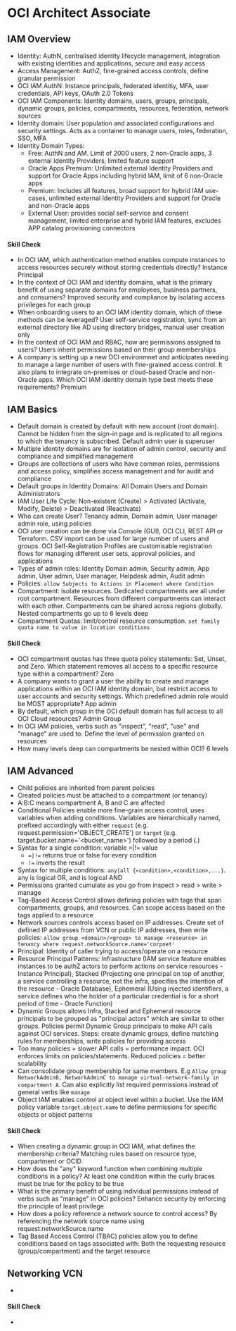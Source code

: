 # OCI Architect Associate

## IAM Overview
- Identity: AuthN, centralised identity lifecycle management, integration with existing identities and applications, secure and easy access
- Access Management: AuthZ, fine-grained access controls, define granular permission
- OCI IAM AuthN: Instance principals, federated identitiy, MFA, user credentials, API keys, OAuth 2.0 Tokens
- OCI IAM Components: Identity domains, users, groups, principals, dynamic groups, policies, compartments, resources, federation, network sources
- Identity domain: User population and associated configurations and security settings. Acts as a container to manage users, roles, federation, SSO, MFA
- Identity Domain Types:
  - Free: AuthN and AM. Limit of 2000 users, 2 non-Oracle apps, 3 external Identity Providers, limited feature support
  - Oracle Apps Premium: Unlimited external Identity Providers and support for Oracle Apps including hybrid IAM, limit of 6 non-Oracle apps
  - Premium: Includes all features, broad support for hybrid IAM use-cases, unlimited external Identity Providers and support for Oracle and non-Oracle apps
  - External User: provides social self-service and consent management, limited enterprise and hybrid IAM features, excludes APP catalog provisioning connectors


#### Skill Check
- In OCI IAM, which authentication method enables compute instances to access resources securely without storing credentials directly? Instance Principal
- In the context of OCI IAM and identity domains, what is the primary benefit of using separate domains for employees, business partners, and consumers? Improved security and compliance by isolating access privileges for each group
- When onboarding users to an OCI IAM identity domain, which of these methods can be leveraged? User self-service registration, sync from an external directory like AD using directory bridges, manual user creation only
- In the context of OCI IAM and RBAC, how are permissions assigned to users? Users inherit permissions based on their group memberships
- A company is setting up a new OCI environmnet and anticipates needing to manage a large number of users with fine-grained access control. It also plans to integrate on-premises or cloud-based Oracle and non-Oracle apps. Which OCI IAM identity domain type best meets these requirements? Premium


## IAM Basics
- Default domain is created by default with new account (root domain). Cannot be hidden from the sign-in page and is replicated to all regions to which the tenancy is subscribed. Default admin user is superuser
- Multiple identity domains are for isolation of admin control, security and compliance and simplified management
- Groups are collections of users who have common roles, permissions and access policy, simplifies access management and for audit and compliance
- Default groups in Identity Domains: All Domain Users and Domain Administrators
- IAM User Life Cycle: Non-existent (Create) > Activated (Activate, Modify, Delete) > Deactivated (Reactivate)
- Who can create User? Tenancy admin, Domain admin, User manager admin role, using policies
- OCI user creation can be done via Console (GUI), OCI CLI, REST API or Terraform. CSV import can be used for large number of users and groups. OCI Self-Registration Profiles are customisable registration flows for managing different user sets, approval policies, and applications
- Types of admin roles: Identity Domain admin, Security admin, App admin, User admin, User manager, Helpdesk admin, Audit admin
- Policies: `allow Subjects to Actions in Placement where Condition`
- Compartment: isolate resources. Dedicated compartments are all under root compartment. Resources from different compartments can interact with each other. Compartments can be shared across regions globally. Nested compartments go up to 6 levels deep
- Compartment Quotas: limit/control resource consumption. `set family quota name to value in location conditions`


#### Skill Check
- OCI compartment quotas has three quota policy statements: Set, Unset, and Zero. Which statement removes all access to a specific resource type within a compartment? Zero
- A company wants to grant a user the ability to create and manage applications within an OCI IAM identity domain, but restrict access to user accounts and security settings. Which predefined admin role would be MOST appropriate? App admin
- By default, which group in the OCI default domain has full access to all OCI Cloud resources? Admin Group
- In OCI IAM policies, verbs such as "inspect", "read", "use" and "manage" are used to: Define the level of permission granted on resources
- How many levels deep can compartments be nested within OCI? 6 levels



## IAM Advanced
- Child policies are inherited from parent policies
- Created policies must be attached to a compartment (or tenancy)
- A:B:C means compartment A, B and C are affected
- Conditional Policies enable more fine-grain access control, uses variables when adding conditions. Variables are hierarchically named, prefixed accordingly with either `request` (e.g. request.permission='OBJECT_CREATE') or `target` (e.g. target.bucket.name='<bucket_name>') followed by a period (.)
- Syntax for a single condition: variable =|!= value
  - `=|!=` returns true or false for every condition
  - `!=` inverts the result
- Syntax for multiple conditions: `any|all {<condition>,<condition>,...}`. any is logical OR, and is logical AND
- Permissions granted cumulate as you go from inspect > read > write > manage
- Tag-Based Access Control allows defining policies with tags that span compartments, groups, and resources. Can scope access based on the tags applied to a resource
- Network sources controls access based on IP addresses. Create set of defined IP addresses from VCN or public IP addresses, then write policies: `allow group <domain>/<group> to manage <resource> in tenancy where request.networkSource.name='corpnet'`
- Principal: Identity of caller trying to access/operate on a resource
- Resource Principal Patterns: Infrastructure (IAM service feature enables instances to be authZ actors to perform actions on service resources - Instance Principal), Stacked (Projecting one principal on top of another, a service controlling a resource, not the infra, specifies the intention of the resource - Oracle Database), Ephemeral (Using injected identifiers, a service defines who the holder of a particular credential is for a short period of time - Oracle Function)
- Dynamic Groups allows Infra, Stacked and Ephemeral resource principals to be grouped as "principal actors" which are similar to other groups. Policies permit Dynamic Group principals to make API calls against OCI services. Steps: create dynamic groups, define matching rules for memberships, write policies for providing access
- Too many policies = slower API calls = performance impact. OCI enforces limits on policies/statements. Reduced policies = better scalability
- Can consolidate group membership for same members. E.g `Allow group NetworkAdminB, NetworkAdminC to manage virtual-network-family in compartment A`. Can also explicitly list required permissions instead of general verbs like `manage`
- Object IAM enables control at object level within a bucket. Use the IAM policy variable `target.object.name` to define permissions for specific objects or object patterns


#### Skill Check
- When creating a dynamic group in OCI IAM, what defines the membership criteria? Matching rules based on resource type, compartment or OCID
- How does the "any" keyword function when combining multiple conditions in a policy? At least one condition within the curly braces must be true for the policy to be true
- What is the primary benefit of using individual permissions instead of verbs such as "manage" in OCI policies? Enhance security by enforcing the principle of least privilege
- How does a policy reference a network source to control access? By referencing the network source name using request.networkSource.name
- Tag Based Access Control (TBAC) policies allow you to define conditions based on tags associated with: Both the requesting resource (group/compartment) and the target resource


## Networking VCN
- 


#### Skill Check
- 






















